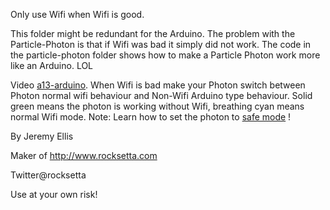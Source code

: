 Only use Wifi when Wifi is good.

This folder might be redundant for the Arduino. The problem with the Particle-Photon is that if Wifi was bad it simply did not work. The code in the particle-photon folder shows how to make a Particle Photon work more like an Arduino. LOL

Video [a13-arduino](https://youtu.be/VYskWeBI9Os?list=PL57Dnr1H_egsL0r4RXPA4PY2yZhOJk5Nr&t=5s). When Wifi is bad make your Photon switch between Photon normal wifi behaviour and Non-Wifi Arduino type behaviour. Solid green means the photon is working without Wifi, breathing cyan means normal Wifi mode. Note: Learn how to set the photon to [safe mode](https://community.particle.io/t/safe-mode-explained/26259)  !





By Jeremy Ellis




Maker of http://www.rocksetta.com



Twitter@rocksetta


Use at your own risk!
